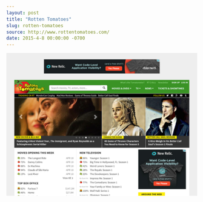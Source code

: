 ```yaml
---
layout: post
title: "Rotten Tomatoes"
slug: rotten-tomatoes
source: http://www.rottentomatoes.com/
date: 2015-4-8 00:00:00 -0700
---
```


<img src="/assets/img/screenshots/rotten-tomatoes.jpg">
